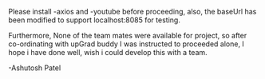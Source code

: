 Please install -axios and -youtube before proceeding, also, the baseUrl has been modified to support localhost:8085 for testing.



Furthermore, None of the team mates were available for project, so after co-ordinating with upGrad buddy I was instructed to proceeded alone, I hope i have done well, wish i could develop this with a team.  



-Ashutosh Patel
